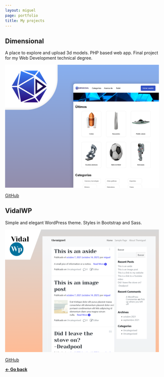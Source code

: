 ```yaml
---
layout: miguel
page: portfolio
title: My projects
---
```


## Dimensional

A place to explore and upload 3d models. PHP based web app. Final project for my Web Development technical degree.

[![Dimensional](assets/images/projects/dimensional-poster.png)](https://github.com/migvidal/dimensional)

[<i class="fab fa-github"></i> GitHub](https://github.com/migvidal/dimensional)


## VidalWP

Simple and elegant WordPress theme. Styles in Bootstrap and Sass.

[![VidalWP](assets/images/projects/vidalwp-poster.png)](https://github.com/migvidal/vidalwp)

[<i class="fab fa-github"></i> GitHub](https://github.com/migvidal/vidalwp)

**[&#8592; Go back](./)**
